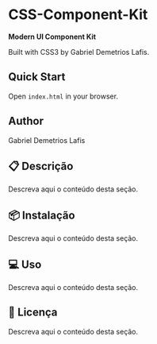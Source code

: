 # CSS-Component-Kit

**Modern UI Component Kit**

Built with CSS3 by Gabriel Demetrios Lafis.

## Quick Start
Open `index.html` in your browser.

## Author
Gabriel Demetrios Lafis


## 📋 Descrição

Descreva aqui o conteúdo desta seção.


## 📦 Instalação

Descreva aqui o conteúdo desta seção.


## 💻 Uso

Descreva aqui o conteúdo desta seção.


## 📄 Licença

Descreva aqui o conteúdo desta seção.
